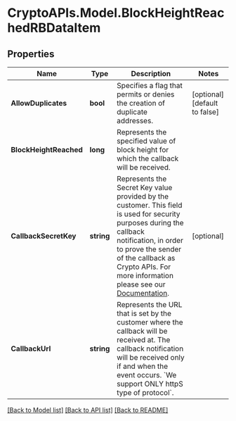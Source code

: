 # CryptoAPIs.Model.BlockHeightReachedRBDataItem

## Properties

Name | Type | Description | Notes
------------ | ------------- | ------------- | -------------
**AllowDuplicates** | **bool** | Specifies a flag that permits or denies the creation of duplicate addresses. | [optional] [default to false]
**BlockHeightReached** | **long** | Represents the specified value of block height for which the callback will be received. | 
**CallbackSecretKey** | **string** | Represents the Secret Key value provided by the customer. This field is used for security purposes during the callback notification, in order to prove the sender of the callback as Crypto APIs. For more information please see our [Documentation](https://developers.cryptoapis.io/technical-documentation/general-information/callbacks#callback-security). | [optional] 
**CallbackUrl** | **string** | Represents the URL that is set by the customer where the callback will be received at. The callback notification will be received only if and when the event occurs. &#x60;We support ONLY httpS type of protocol&#x60;. | 

[[Back to Model list]](../README.md#documentation-for-models) [[Back to API list]](../README.md#documentation-for-api-endpoints) [[Back to README]](../README.md)

